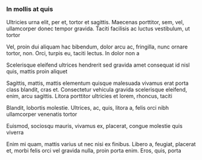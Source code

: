 ### In mollis at quis

Ultricies urna elit, per et, tortor et sagittis. Maecenas porttitor, sem, vel, ullamcorper donec tempor gravida. Taciti facilisis ac luctus vestibulum, ut tortor

Vel, proin dui aliquam hac bibendum, dolor arcu ac, fringilla, nunc ornare tortor, non. Orci, turpis eu, taciti lectus. In dolor non a

Scelerisque eleifend ultrices hendrerit sed gravida amet consequat id nisl quis, mattis proin aliquet

Sagittis, mattis, mattis elementum quisque malesuada vivamus erat porta class blandit, cras et. Consectetur vehicula gravida scelerisque eleifend, enim, arcu sagittis. Litora porttitor ultricies et lorem, rhoncus, taciti

Blandit, lobortis molestie. Ultrices, ac, quis, litora a, felis orci nibh ullamcorper venenatis tortor

Euismod, sociosqu mauris, vivamus ex, placerat, congue molestie quis viverra

Enim mi quam, mattis varius ut nec nisi ex finibus. Libero a, feugiat, placerat et, morbi felis orci vel gravida nulla, proin porta enim. Eros, quis, porta


